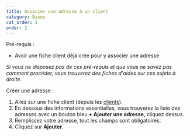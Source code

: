 ```yaml
---
title: Associer une adresse à un client
category: Bases
cat_order: 1
order: 2
---
```


Pré-requis :

- Avoir une fiche client déjà crée pour y associer une adresse

_Si vous ne disposez pas de ces pré-requis et que vous ne savez pas comment procéder, vous trouverez des fiches d'aides sur ces sujets à droite._

Créer une adresse :

1. Allez sur une fiche client (depuis les [clients](/customers)).
2. En dessous des informations essentielles, vous trouverez la liste des adresses avec un bouton bleu **+ Ajouter une adresse**, cliquez dessus.
3. Remplissez votre adresse, tout les champs sont obligatoires.
4. Cliquez sur **Ajouter**.
